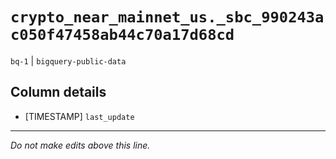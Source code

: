 # `crypto_near_mainnet_us._sbc_990243ac050f47458ab44c70a17d68cd`
`bq-1` | `bigquery-public-data`

## Column details
* [TIMESTAMP] `last_update`

-------------------------------------------------------------------------------
*Do not make edits above this line.*
